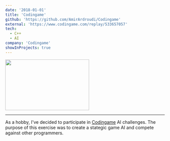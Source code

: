 ```yaml
---
date: '2018-01-01'
title: 'Codingame'
github: 'https://github.com/AmirArdroudi/Codingame'
external: 'https://www.codingame.com/replay/533657057'
tech:
  - C++
  - AI
company: 'Codingame'
showInProjects: true
---
```


<img src="/images/codingame.png" width="265" height="160"></img>

---

As a hobby, I've decided to participate in [Codingame](https://www.codingame.com) AI challenges. The purpose of this exercise was to create a stategic game AI and compete against other programmers. 